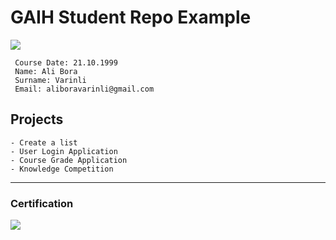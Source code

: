 # GAIH Student Repo Example
![](img/newlogo.png)
```
 Course Date: 21.10.1999
 Name: Ali Bora 
 Surname: Varinli  
 Email: aliboravarinli@gmail.com  
```

## Projects
```
- Create a list
- User Login Application
- Course Grade Application
- Knowledge Competition

```


---

### Certification
![](img/TopLearnerCertificate.png)

